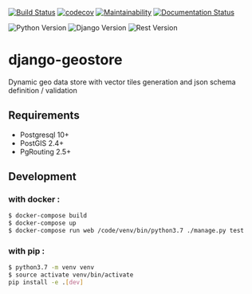 [![Build Status](https://travis-ci.org/Terralego/django-geostore.svg?branch=master)](https://travis-ci.org/Terralego/django-geostore/)
[![codecov](https://codecov.io/gh/Terralego/django-geostore/branch/master/graph/badge.svg)](https://codecov.io/gh/Terralego/django-geostore)
[![Maintainability](https://api.codeclimate.com/v1/badges/74b0d8430ff982633ee7/maintainability)](https://codeclimate.com/github/Terralego/django-geostore/maintainability)
[![Documentation Status](https://readthedocs.org/projects/django-geostore/badge/?version=latest)](https://django-geostore.readthedocs.io/en/latest/?badge=latest)

![Python Version](https://img.shields.io/badge/python-%3E%3D%203.6-blue.svg)
![Django Version](https://img.shields.io/badge/django-%3E%3D%202.1%2C<3.0-blue.svg)
![Rest Version](https://img.shields.io/badge/django--rest--framework-%3E%3D%203.8.0-blue)

# django-geostore

Dynamic geo data store with vector tiles generation and json schema definition / validation

## Requirements

* Postgresql 10+
* PostGIS 2.4+
* PgRouting 2.5+

## Development

### with docker :
```bash
$ docker-compose build
$ docker-compose up
$ docker-compose run web /code/venv/bin/python3.7 ./manage.py test
```

### with pip :
```bash
$ python3.7 -m venv venv
$ source activate venv/bin/activate
pip install -e .[dev]
```
